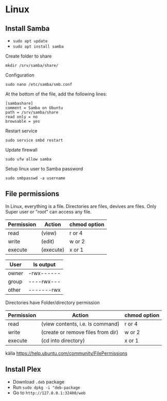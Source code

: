 # Linux 


## Install Samba

- ```sudo apt update```
- ```sudo apt install samba```

Create folder to share

```mkdir /srv/samba/share/```

Configuration

```sudo nano /etc/samba/smb.conf```

At the bottom of the file, add the following lines:

```
[sambashare]
comment = Samba on Ubuntu
path = /srv/samba/share
read only = no
browsable = yes
```

Restart service

```sudo service smbd restart```

Update firewall

```sudo ufw allow samba```

Setup linux user to Samba password

```sudo smbpasswd -a username```

## File permissions

In Linux, everything is a file. Directories are files, devives are files. 
Only Super user or "root" can access any file.

| Permission | Action | chmod option |
| --- | --- | --- |
| read | (view) | r or 4 |
| write | (edit) | w or 2 |
| execute | (execute) | x or 1 |

| User | ls output |
| --- | --- |
| owner | -rwx------ |
| group | ----rwx--- |
| other | -------rwx |

Directories have Folder/directory permission

| Permission | Action | chmod option |
| --- | --- | --- |
| read | (view contents, i.e. ls command) | r or 4 |
| write | (create or remove files from dir) | w or 2 |
| execute | (cd into directory) | x or 1

källa https://help.ubuntu.com/community/FilePermissions

## Install Plex

- Download ```.deb``` package
- Run ```sudo dpkg -i "deb-package```
- Go to ```http://127.0.0.1:32400/web```
